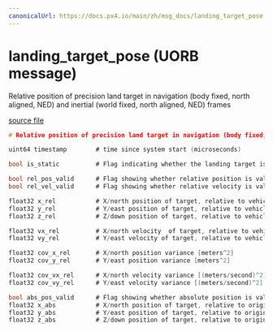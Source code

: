 ```yaml
---
canonicalUrl: https://docs.px4.io/main/zh/msg_docs/landing_target_pose
---
```


# landing_target_pose (UORB message)

Relative position of precision land target in navigation (body fixed, north aligned, NED) and inertial (world fixed, north aligned, NED) frames

[source file](https://github.com/PX4/PX4-Autopilot/blob/release/1.13/msg/landing_target_pose.msg)

```c
# Relative position of precision land target in navigation (body fixed, north aligned, NED) and inertial (world fixed, north aligned, NED) frames

uint64 timestamp        # time since system start (microseconds)

bool is_static          # Flag indicating whether the landing target is static or moving with respect to the ground

bool rel_pos_valid      # Flag showing whether relative position is valid
bool rel_vel_valid      # Flag showing whether relative velocity is valid

float32 x_rel           # X/north position of target, relative to vehicle (navigation frame) [meters]
float32 y_rel           # Y/east position of target, relative to vehicle (navigation frame) [meters]
float32 z_rel           # Z/down position of target, relative to vehicle (navigation frame) [meters]

float32 vx_rel          # X/north velocity  of target, relative to vehicle (navigation frame) [meters/second]
float32 vy_rel          # Y/east velocity of target, relative to vehicle (navigation frame) [meters/second]

float32 cov_x_rel       # X/north position variance [meters^2]
float32 cov_y_rel       # Y/east position variance [meters^2]

float32 cov_vx_rel      # X/north velocity variance [(meters/second)^2]
float32 cov_vy_rel      # Y/east velocity variance [(meters/second)^2]

bool abs_pos_valid      # Flag showing whether absolute position is valid
float32 x_abs           # X/north position of target, relative to origin (navigation frame) [meters]
float32 y_abs           # Y/east position of target, relative to origin (navigation frame) [meters]
float32 z_abs           # Z/down position of target, relative to origin (navigation frame) [meters]

```
